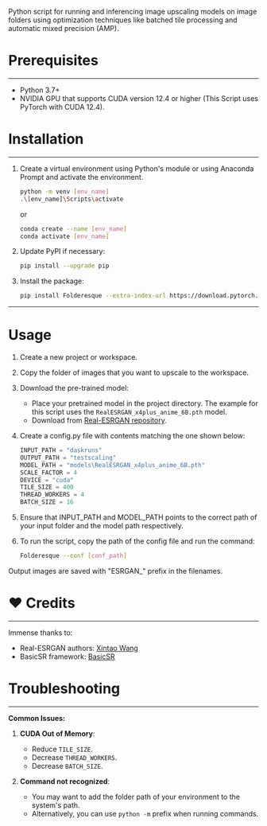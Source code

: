 Python script for running and inferencing image upscaling models on image folders using optimization techniques like batched tile processing and automatic mixed precision (AMP).

# Prerequisites

---

- Python 3.7+
- NVIDIA GPU that supports CUDA version 12.4 or higher (This Script uses PyTorch with CUDA 12.4).

# Installation

---

1. Create a virtual environment using Python's module or using Anaconda Prompt and activate the environment.

   ```bash
   python -m venv [env_name]
   .\[env_name]\Scripts\activate
   ```

   or

   ```bash
   conda create --name [env_name]
   conda activate [env_name]
   ```

2. Update PyPI if necessary:

   ```bash
   pip install --upgrade pip
   ```

3. Install the package:

   ```bash
   pip install Folderesque --extra-index-url https://download.pytorch.org/whl/cu124
   ```

---

# Usage

1. Create a new project or workspace.
2. Copy the folder of images that you want to upscale to the workspace.
3. Download the pre-trained model:
   - Place your pretrained model in the project directory. The example for this script uses the `RealESRGAN_x4plus_anime_6B.pth` model.
   - Download from [Real-ESRGAN repository](https://github.com/xinntao/Real-ESRGAN).
4. Create a config.py file with contents matching the one shown below:

   ```Python
   INPUT_PATH = "daskruns"
   OUTPUT_PATH = "testscaling"
   MODEL_PATH = "models\RealESRGAN_x4plus_anime_6B.pth"
   SCALE_FACTOR = 4
   DEVICE = "cuda"
   TILE_SIZE = 400
   THREAD_WORKERS = 4
   BATCH_SIZE = 16
   ```

5. Ensure that INPUT_PATH and MODEL_PATH points to the correct path of your input folder and the model path respectively.
6. To run the script, copy the path of the config file and run the command:

   ```bash
   Folderesque --conf [conf_path]
   ```

Output images are saved with "ESRGAN_" prefix in the filenames.

# ❤ Credits

---
Immense thanks to:

- Real-ESRGAN authors: [Xintao Wang](https://github.com/xinntao)
- BasicSR framework: [BasicSR](https://github.com/xinntao/BasicSR)

# Troubleshooting

---
**Common Issues:**

1. **CUDA Out of Memory**:
   - Reduce `TILE_SIZE`.
   - Decrease `THREAD_WORKERS`.
   - Decrease `BATCH_SIZE`.

2. **Command not recognized**:
   - You may want to add the folder path of your environment to the system's path.
   - Alternatively, you can use ```python -m``` prefix when running commands.
